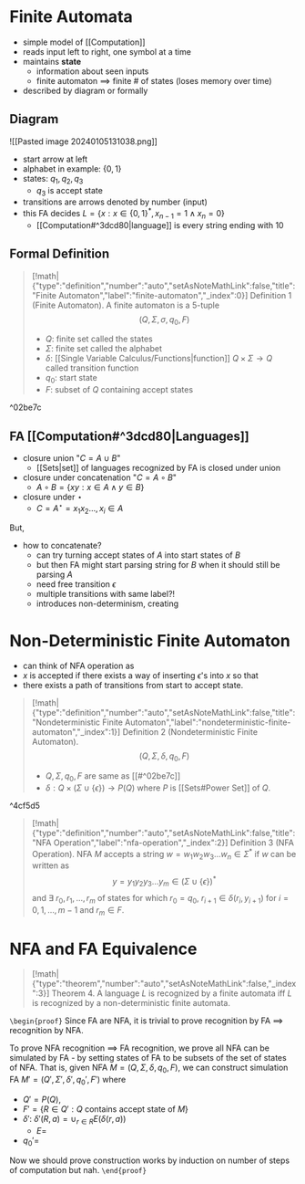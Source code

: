 # Finite Automata

- simple model of [[Computation]]
- reads input left to right, one symbol at a time
- maintains **state**
	- information about seen inputs
	- finite automaton $\implies$ finite # of states (loses memory over time)
- described by diagram or formally

## Diagram

![[Pasted image 20240105131038.png]]

- start arrow at left
- alphabet in example: $\{ 0,1 \}$
- states: $q_{1},q_{2},q_{3}$
	- $q_{3}$ is accept state
- transitions are arrows denoted by number (input)
- this FA decides $L=\{ x:x \in \{ 0,1 \}^{*},x_{n-1}=1 \land x_{n}=0 \}$
	- [[Computation#^3dcd80|language]]  is every string ending with $10$

## Formal Definition

> [!math|{"type":"definition","number":"auto","setAsNoteMathLink":false,"title":"Finite Automaton","label":"finite-automaton","_index":0}] Definition 1 (Finite Automaton).
> A finite automaton is a 5-tuple
> $$
> \left( Q,\Sigma, \sigma, q_{0}, F \right)
> $$
> - $Q$: finite set called the states
> - $\Sigma$: finite set called the alphabet
> - $\delta$: [[Single Variable Calculus/Functions|function]] $Q\times\Sigma\to Q$ called transition function
> - $q_{0}$: start state
> - $F$: subset of $Q$ containing accept states

^02be7c

## FA [[Computation#^3dcd80|Languages]] 

- closure union "$C=A \cup B$"
	- [[Sets|set]] of languages recognized by FA is closed under union
- closure under concatenation "$C=A\circ B$"
	- $A\circ B=\{ xy:x \in A \land y\in B \}$
- closure under $\star$
	- $C=A^{\star}=x_{1}x_{2}\dots, x_{i} \in A$

But,

- how to concatenate?
	- can try turning accept states of $A$ into start states of $B$
	- but then FA might start parsing string for $B$ when it should still be parsing $A$
	- need free transition $\epsilon$
	- multiple transitions with same label?!
	- introduces non-determinism, creating

# Non-Deterministic Finite Automaton

- can think of NFA operation as
- $x$ is accepted if there exists a way of inserting $\epsilon$'s into $x$ so that
- there exists a path of transitions from start to accept state.

> [!math|{"type":"definition","number":"auto","setAsNoteMathLink":false,"title":"Nondeterministic Finite Automaton","label":"nondeterministic-finite-automaton","_index":1}] Definition 2 (Nondeterministic Finite Automaton).
> $$
> (Q,\Sigma,\delta,q_{0},F)
>$$
>- $Q,\Sigma,q_{0},F$ are same as [[#^02be7c]] 
>- $\delta: Q \times (\Sigma \cup \{ \epsilon \}) \to P(Q)$ where $P$ is [[Sets#Power Set]] of $Q$.

^4cf5d5

> [!math|{"type":"definition","number":"auto","setAsNoteMathLink":false,"title":"NFA Operation","label":"nfa-operation","_index":2}] Definition 3 (NFA Operation).
> NFA $M$ accepts a string $w=w_{1}w_{2}w_{3}\dots w_{n} \in \Sigma^{*}$ if $w$ can be written as 
> $$
> y=y_{1}y_{2}y_{3}\dots y_{m} \in (\Sigma \cup \{ \epsilon \})^{*}
> $$
> and $\exists$ $r_{0},r_{1},\dots,r_{m}$ of states for which $r_{0}=q_{0}$, $r_{i+1} \in \delta(r_{i},y_{i+1})$ for $i=0,1,\dots ,m-1$ and $r_{m} \in F.$

# NFA and FA Equivalence

> [!math|{"type":"theorem","number":"auto","setAsNoteMathLink":false,"_index":3}] Theorem 4.
> A language $L$ is recognized by a finite automata iff $L$ is recognized by a non-deterministic finite automata.

`\begin{proof}` Since FA are NFA, it is trivial to prove recognition by FA $\implies$ recognition by NFA.

To prove NFA recognition $\implies$ FA recognition, we prove all NFA can be simulated by FA - by setting states of FA to be subsets of the set of states of NFA. That is, given NFA $M=(Q,\Sigma,\delta,q_{0},F)$, we can construct simulation FA $M'=(Q',\Sigma',\delta',q_{0}',F')$ where 

- $Q'=P(Q)$, 
- $F'=\{ R \in Q':Q\text{ contains accept state of }M \}$
- $\delta'$: $\delta'(R,a)=\cup_{r \in R} E(\delta(r,a))$
	- $E=$
- $q_{0}'=$

Now we should prove construction works by induction on number of steps of computation but nah.
`\end{proof}`
